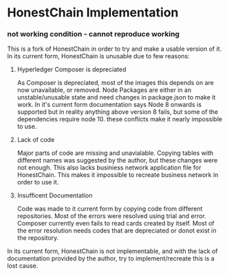 # HonestChain Implementation
### **not working condition - cannot reproduce working**

This is a fork of HonestChain in order to try and make a usable version of it. In its current form, HonestChain is unusable due to few reasons:

1. Hyperledger Composer is depreciated
   
   As Composer is depreciated, most of the images this depends on are now unavailable, or removed. Node Packages are either in an unstable/unusable state and need changes in package.json to make it work. In it's current form documentation says Node 8 onwards is supported but in reality anything above version 8 fails, but some of the dependencies require node 10. these conflicts make it nearly impossible to use. 
2. Lack of code
   
   Major parts of code are missing and unavialable. Copying tables with different names was suggested by the author, but these changes were not enough. This also lacks businiess network application file for HonestChain. This makes it impossible to recreate business network in order to use it.

3. Insufficent Documentation
   
   Code was made to it current form by copying code from different repositories. Most of the errors were resolved using trial and error. Composer currently even fails to read cards created by itself. Most of the error resolution needs codes that are depreciated or donot exist in the repository.

In its current form, HonestChain is not implementable, and with the lack of documentation provided by the author, try to implement/recreate this is a lost cause.